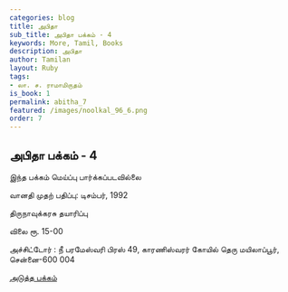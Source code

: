 ```yaml
---
categories: blog
title: அபிதா
sub_title: அபிதா பக்கம் - 4
keywords: More, Tamil, Books
description: அபிதா
author: Tamilan
layout: Ruby
tags:
- லா. ச. ராமாமிருதம்
is_book: 1
permalink: abitha_7
featured: /images/noolkal_96_6.png
order: 7
---
```

## அபிதா பக்கம் - 4

இந்த பக்கம் மெய்ப்பு பார்க்கப்படவில்லை

﻿வானதி முதற் பதிப்பு: டிசம்பர், 1992

திருநாவுக்கரசு தயாரிப்பு

விலை ரூ. 15-00

அச்சிட்டோர் : நீ பரமேஸ்வரி பிரஸ் 49, காரணிஸ்வரர் கோயில் தெரு மயிலாப்பூர், சென்னை-600 004

[அடுத்த பக்கம்](abitha_8)